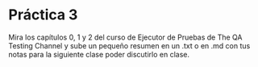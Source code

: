 # Práctica 3
Mira los capítulos 0, 1 y 2 del curso de Ejecutor de Pruebas de The QA Testing Channel y sube un pequeño resumen en un .txt o en .md con tus notas para la siguiente clase poder discutirlo en clase.